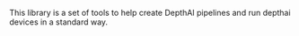 This library is a set of tools to help create DepthAI pipelines and run depthai devices in a standard way.